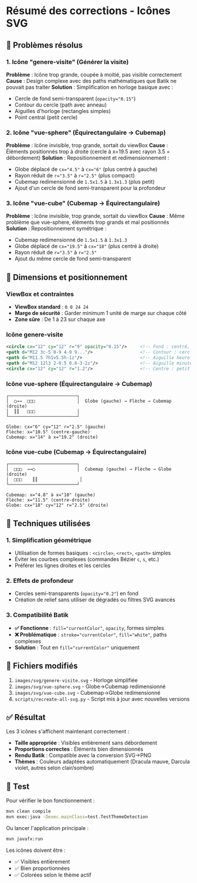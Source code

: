# Résumé des corrections - Icônes SVG

## 🔧 Problèmes résolus

### 1. Icône "genere-visite" (Générer la visite)
**Problème** : Icône trop grande, coupée à moitié, pas visible correctement
**Cause** : Design complexe avec des paths mathématiques que Batik ne pouvait pas traiter
**Solution** : Simplification en horloge basique avec :
- Cercle de fond semi-transparent (`opacity="0.15"`)
- Contour du cercle (path avec anneau)
- Aiguilles d'horloge (rectangles simples)
- Point central (petit cercle)

### 2. Icône "vue-sphere" (Équirectangulaire → Cubemap)
**Problème** : Icône invisible, trop grande, sortait du viewBox
**Cause** : Éléments positionnés trop à droite (cercle à x=19.5 avec rayon 3.5 = débordement)
**Solution** : Repositionnement et redimensionnement :
- Globe déplacé de `cx="4.5"` à `cx="6"` (plus centré à gauche)
- Rayon réduit de `r="3.5"` à `r="2.5"` (plus compact)
- Cubemap redimensionné de `1.5x1.5` à `1.3x1.3` (plus petit)
- Ajout d'un cercle de fond semi-transparent pour la profondeur

### 3. Icône "vue-cube" (Cubemap → Équirectangulaire)
**Problème** : Icône invisible, trop grande, sortait du viewBox
**Cause** : Même problème que vue-sphere, éléments trop grands et mal positionnés
**Solution** : Repositionnement symétrique :
- Cubemap redimensionné de `1.5x1.5` à `1.3x1.3`
- Globe déplacé de `cx="19.5"` à `cx="18"` (plus centré à droite)
- Rayon réduit de `r="3.5"` à `r="2.5"`
- Ajout du même cercle de fond semi-transparent

## 📐 Dimensions et positionnement

### ViewBox et contraintes
- **ViewBox standard** : `0 0 24 24`
- **Marge de sécurité** : Garder minimum 1 unité de marge sur chaque côté
- **Zone sûre** : De 1 à 23 sur chaque axe

### Icône genere-visite
```xml
<circle cx="12" cy="12" r="9" opacity="0.15"/>     <!-- Fond : centré, rayon 9 -->
<path d="M12 3c-5 0-9 4-9 9..."/>                  <!-- Contour : cercle complet dans viewBox -->
<path d="M11.5 7h1v5.5h-1z"/>                      <!-- Aiguille heure : verticale -->
<path d="M12 12l3 2-0.5 0.8-3-2z"/>                <!-- Aiguille minute : diagonale -->
<circle cx="12" cy="12" r="1.2"/>                  <!-- Centre : petit point -->
```

### Icône vue-sphere (Équirectangulaire → Cubemap)
```
┌──────────────────────────┐
│  ◯→→  □□□                │  Globe (gauche) → Flèche → Cubemap (droite)
│  ║║   □□□                │
└──────────────────────────┘

Globe: cx="6" cy="12" r="2.5" (gauche)
Flèche: x="10.5" (centre-gauche)
Cubemap: x="14" à x="19.2" (droite)
```

### Icône vue-cube (Cubemap → Équirectangulaire)
```
┌──────────────────────────┐
│  □□□  →→◯                │  Cubemap (gauche) → Flèche → Globe (droite)
│  □□□    ║║                │
└──────────────────────────┘

Cubemap: x="4.8" à x="10" (gauche)
Flèche: x="11.5" (centre-droite)
Globe: cx="18" cy="12" r="2.5" (droite)
```

## 🎨 Techniques utilisées

### 1. Simplification géométrique
- Utilisation de formes basiques : `<circle>`, `<rect>`, `<path>` simples
- Éviter les courbes complexes (commandes Bézier `c`, `s`, etc.)
- Préférer les lignes droites et les cercles

### 2. Effets de profondeur
- Cercles semi-transparents (`opacity="0.2"`) en fond
- Création de relief sans utiliser de dégradés ou filtres SVG avancés

### 3. Compatibilité Batik
- **✅ Fonctionne** : `fill="currentColor"`, `opacity`, formes simples
- **❌ Problématique** : `stroke="currentColor"`, `fill="white"`, paths complexes
- **Solution** : Tout en `fill="currentColor"` uniquement

## 📝 Fichiers modifiés

1. `images/svg/genere-visite.svg` - Horloge simplifiée
2. `images/svg/vue-sphere.svg` - Globe→Cubemap redimensionné
3. `images/svg/vue-cube.svg` - Cubemap→Globe redimensionné
4. `scripts/recreate-all-svg.py` - Script mis à jour avec nouvelles versions

## ✅ Résultat

Les 3 icônes s'affichent maintenant correctement :
- **Taille appropriée** : Visibles entièrement sans débordement
- **Proportions correctes** : Éléments bien dimensionnés
- **Rendu Batik** : Compatible avec la conversion SVG→PNG
- **Thèmes** : Couleurs adaptées automatiquement (Dracula mauve, Darcula violet, autres selon clair/sombre)

## 🧪 Test

Pour vérifier le bon fonctionnement :
```bash
mvn clean compile
mvn exec:java -Dexec.mainClass=test.TestThemeDetection
```

Ou lancer l'application principale :
```bash
mvn javafx:run
```

Les icônes doivent être :
- ✅ Visibles entièrement
- ✅ Bien proportionnées
- ✅ Colorées selon le thème actif
